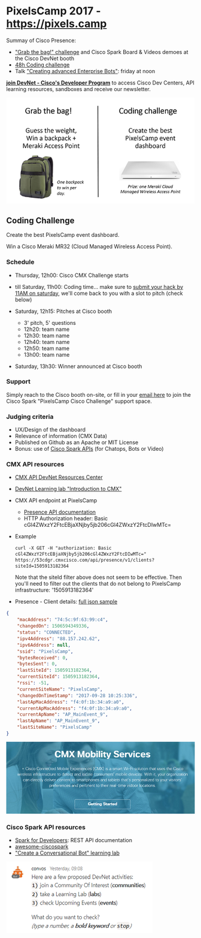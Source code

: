 # PixelsCamp 2017 - https://pixels.camp

Summay of Cisco Presence:
- ["Grab the bag!" challenge](https://developer.cisco.com/join/pixelscamp2017) and Cisco Spark Board & Videos demoes at the Cisco DevNet booth
- [48h Coding challenge](#coding)
- Talk ["Creating advanced Enterprise Bots"](https://github.com/PixelsCamp/talks/blob/master/2017/building-advanced-bots_steve_sfartz.md): friday at noon

**[join DevNet - Cisco's Developer Program](https://developer.cisco.com/join/pixelscamp2017)** to access Cisco Dev Centers, API learning resources, sandboxes and receive our newsletter.

![challenges](img/challenges.png)


## <a name="coding"></a>Coding Challenge

Create the best PixelsCamp event dashboard.

Win a Cisco Meraki MR32 (Cloud Managed Wireless Access Point).


### Schedule

- Thursday, 12h00: Cisco CMX Challenge starts

- till Saturday, 11h00: Coding time... make sure to [submit your hack by 11AM on saturday](https://app.smartsheet.com/b/home?lx=jCXQT44nQI9bjvDBjhX5wg), we'll come back to you with a slot to pitch (check below)

- Saturday, 12h15: Pitches at Cisco booth
   - 3' pitch, 5' questions
   - 12h20: team name
   - 12h30: team name
   - 12h40: team name
   - 12h50: team name
   - 13h00: team name

- Saturday, 13h30: Winner announced at Cisco booth


### Support 

Simply reach to the Cisco booth on-site, or fill in your [email here](https://eurl.io/#Bkm0tVFoZ) to join the Cisco Spark "PixelsCamp Cisco Challenge" support space.


### Judging criteria

- UX/Design of the dashboard
- Relevance of information (CMX Data)
- Published on Github as an Apache or MIT License
- Bonus: use of [Cisco Spark APIs](https://developer.ciscospark.com/) (for Chatops, Bots or Video)


### CMX API resources

- [CMX API DevNet Resources Center](https://developer.cisco.com/site/cmx-mobility-services/)
- [DevNet Learning lab "Introduction to CMX"](https://learninglabs.cisco.com/modules/dna-cmx-mse/09-cmx-01-introduction-to-cmx/step/1
)
- CMX API endpoint at PixelsCamp
   - [Presence API documentation](https://www.cisco.com/c/en/us/td/docs/wireless/mse/cmxcloud/api/b_cmxcloud_api_reference/b-cmx-102-api-reference-guide_chapter_0100.html)
   - HTTP Authorization header: Basic cGl4ZWxzY2FtcEBjaXNjby5jb206cGl4ZWxzY2FtcDIwMTc=

- Example
    ```shell
    curl -X GET -H "authorization: Basic cGl4ZWxzY2FtcEBjaXNjby5jb206cGl4ZWxzY2FtcDIwMTc=" https://53cdgr.cmxcisco.com/api/presence/v1/clients?siteId=1505913182364
    ```

    Note that the siteId filter above does not seem to be effective. Then you'll need to filter out the clients that do not belong to PixelsCamp infrastructure: '1505913182364'
    
- Presence - Client details: [full json sample](presence_client_details.json)

```json
{
    "macAddress": "74:5c:9f:63:99:c4",
    "changedOn": 1506594349336,
    "status": "CONNECTED",
    "ipv4Address": "88.157.242.62",
    "ipv6Address": null,
    "ssid": "PixelsCamp",
    "bytesReceived": 0,
    "bytesSent": 0,
    "lastSiteId": 1505913182364,
    "currentSiteId": 1505913182364,
    "rssi": -51,
    "currentSiteName": "PixelsCamp",
    "changedOnTimeStamp": "2017-09-28 10:25:336",
    "lastApMacAddress": "f4:0f:1b:34:a9:a0",
    "currentApMacAddress": "f4:0f:1b:34:a9:a0",
    "currentApName": "AP_MainEvent_9",
    "lastApName": "AP_MainEvent_9",
    "lastSiteName": "PixelsCamp"
}
```


![cmx](img/cmx.png)


### Cisco Spark API resources

- [Spark for Developers](https://developer.ciscospark.com): REST API documentation
- [awesome-ciscospark](https://github.com/CiscoDevNet/awesome-ciscospark)
- ["Create a Conversational Bot" learning lab](https://learninglabs.cisco.com/tracks/collab-cloud/spark-apps/collab-spark-botkit/step/1)

![convos](img/botkit_convos.png)

